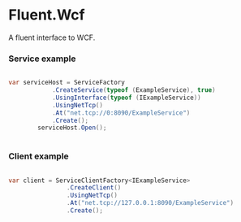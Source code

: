 # Fluent.Wcf
A fluent interface to WCF.

### Service example

```c#

var serviceHost = ServiceFactory
			.CreateService(typeof (ExampleService), true)
			.UsingInterface(typeof (IExampleService))
			.UsingNetTcp()
			.At("net.tcp://0:8090/ExampleService")
			.Create();
		serviceHost.Open();
		
````

### Client example
```c#

var client = ServiceClientFactory<IExampleService>
                .CreateClient()
                .UsingNetTcp()
                .At("net.tcp://127.0.0.1:8090/ExampleService")
                .Create();
		
````